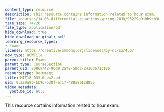 ```yaml
---
content_type: resource
description: This resource contains information related to hour exam.
file: /courses/18-03-differential-equations-spring-2010/93229a9bbb9cb30fe717488a8b12d856_MIT18_03S10_ex2.pdf
file_size: 74726
file_type: application/pdf
hide_download: true
hide_download_original: null
learning_resource_types:
- Exams
license: https://creativecommons.org/licenses/by-nc-sa/4.0/
ocw_type: OCWFile
parent_title: Exams
parent_type: CourseSection
parent_uid: 2086b742-96d0-2af8-58dc-2416db71c10b
resourcetype: Document
title: MIT18_03S10_ex2.pdf
uid: 93229a9b-bb9c-b30f-e717-488a8b12d856
video_metadata:
  youtube_id: null
---
```

This resource contains information related to hour exam.